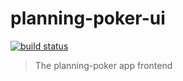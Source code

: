 # planning-poker-ui

[![build status](https://travis-ci.org/awapps/planning-poker-ui.svg?branch=master)](https://travis-ci.org/awapps/planning-poker-ui.svg?branch=master)

> The planning-poker app frontend
